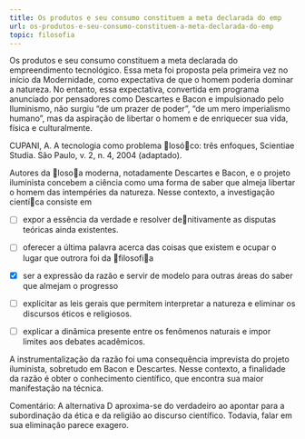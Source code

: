 ```yaml
---
title: Os produtos e seu consumo constituem a meta declarada do emp
url: os-produtos-e-seu-consumo-constituem-a-meta-declarada-do-emp
topic: filosofia
---
```



Os produtos e seu consumo constituem a meta declarada do empreendimento tecnológico. Essa meta foi proposta pela primeira vez no início da Modernidade, como expectativa de que o homem poderia dominar a natureza. No entanto, essa expectativa, convertida em programa anunciado por pensadores como Descartes e Bacon e impulsionado pelo Iluminismo, não surgiu “de um prazer de poder”, “de um mero imperialismo humano”, mas da aspiração de libertar o homem e de enriquecer sua vida, física e culturalmente.

CUPANI, A. A tecnologia como problema losóco: três enfoques, Scientiae Studia. São Paulo, v. 2, n. 4, 2004 (adaptado).

Autores da losoa moderna, notadamente Descartes e Bacon, e o projeto iluminista concebem a ciência como uma forma de saber que almeja libertar o homem das intempéries da natureza. Nesse contexto, a investigação cientíca consiste em



- [ ] expor a essência da verdade e resolver denitivamente as disputas teóricas ainda existentes.
- [ ] oferecer a última palavra acerca das coisas que existem e ocupar o lugar que outrora foi da filosofia
- [x] ser a expressão da razão e servir de modelo para outras áreas do saber que almejam o progresso
- [ ] explicitar as leis gerais que permitem interpretar a natureza e eliminar os discursos éticos e religiosos.
- [ ] explicar a dinâmica presente entre os fenômenos naturais e impor limites aos debates acadêmicos.


A instrumentalização da razão foi uma consequência imprevista do projeto iluminista, sobretudo em Bacon e Descartes. Nesse contexto, a finalidade da razão é obter o conhecimento científico, que encontra sua maior manifestação na técnica.

Comentário: A alternativa D aproxima-se do verdadeiro ao apontar para a subordinação da ética e da religião ao discurso científico. Todavia, falar em sua eliminação parece exagero.
